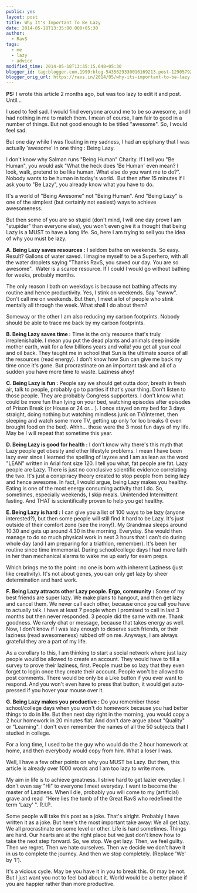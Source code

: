 ```yaml
---
public: yes
layout: post
title: Why It's Important To Be Lazy
date: 2014-05-18T13:35:00.000+05:30
author:
  - RavS
tags:
  - me
  - lazy
  - advice
modified_time: 2014-05-18T13:35:15.648+05:30
blogger_id: tag:blogger.com,1999:blog-5435629330016169213.post-1290579241198256054
blogger_orig_url: https://ravs.in/2014/05/why-its-important-to-be-lazy.html
---
```


**PS:** I wrote this article 2 months ago, but was too lazy to edit it and post. Until...

  

I used to feel sad. I would find everyone around me to be so awesome, and I had nothing in me to match them. I mean of course, I am fair to good in a number of things. But not good enough to be titled "awesome". So, I would feel sad. 

  

But one day while I was floating in my sadness, I had an epiphany that I was actually 'awesome' in one thing : Being Lazy. 

  

I don't know why Salman runs "Being Human" Charity. If I tell you "Be Human", you would ask "What the heck does 'Be Human' even mean? I look, walk, pretend to be like human. What else do you want me to do?". Nobody wants to be human in today's world.  But then after 15 minutes if I ask you to "Be Lazy", you already know what you have to do.

  

It's a world of "Being Awesome" not "Being Human". And "Being Lazy" is one of the simplest (but certainly not easiest) ways to achieve awesomeness.

  

But then some of you are so stupid (don't mind, I will one day prove I am "stupider" than everyone else), you won't even give it a thought that being Lazy is a MUST to have a long life. So, here I am trying to sell you the idea of why you must be lazy. 

  

**A. Being Lazy saves resources :** I seldom bathe on weekends. So easy. Result? Gallons of water saved. I imagine myself to be a Superhero, with all the water droplets saying "Thanks RavS, you saved our day. You are so awesome".  Water is a scarce resource. If I could I would go without bathing for weeks, probably months. 

  

The only reason I bath on weekdays is because not bathing affects my routine and hence productivity. Yes, I stink on weekends. Say "ewww". Don't call me on weekends. But then, I meet a lot of people who stink mentally all through the week. What shall I do about them? 

  

Someway or the other I am also reducing my carbon footprints. Nobody should be able to trace me back by my carbon footprints. 

  

**B. Being Lazy saves time :** Time is the only resource that's truly irreplenishable. I mean you put the dead plants and animals deep inside mother earth, wait for a few billions years and voila! you get all your coal and oil back. They taught me in school that Sun is the ultimate source of all the resources (read energy). I don't know how Sun can give me back my time once it's gone. But procrastinate on an important task and all of a sudden you have more time to waste. Laziness ahoy!

  

**C. Being Lazy is fun :** People say we should get outta door, breath in fresh air, talk to people, probably go to parties if that's your thing. Don't listen to those people. They are probably Congress supporters. I don't know what could be more fun than lying on your bed, watching episodes after episodes of Prison Break (or House or 24 or... ). I once stayed on my bed for 3 days straight, doing nothing but watching mindless junk on TV/Internet, then sleeping and watch some more TV, getting up only for loo breaks (I even brought food on the bed). Ahhh... those were the 3 most fun days of my life. May be I will repeat that sometime this year.

  

**D. Being Lazy is good for health :** I don't know why there's this myth that Lazy people get obesity and other lifestyle problems. I mean I have been lazy ever since I learned the spelling of layzee and I am as lean as the word "LEAN" written in Arial font size 120. I tell you what, fat people are fat. Lazy people are Lazy. There is just no conclusive scientific evidence correlating the two. It's just a conspiracy theory created to stop people from being lazy and hence awesome. In fact, I would argue, being Lazy makes you healthy. Eating is one of the most energy consuming activity that I do. So, sometimes, especially weekends, I skip meals. Unintended Intermittent fasting. And THAT is scientifically proven to help you get healthy.

  

**E. Being Lazy is hard :** I can give you a list of 100 ways to be lazy (anyone interested?), but then some people will still find it hard to be Lazy. It's just outside of their comfort zone (see the irony!). My Grandmaa sleeps around 10.30 and gets up around 4.30 in the morning. Everyday. She would then manage to do so much physical work in next 3 hours that I can't do during whole day (and I am preparing for a triathlon, remember). It's been her routine since time immemorial. During school/college days I had more faith in her than mechanical alarms to wake me up early for exam preps. 

  

Which brings me to the point : no one is born with inherent Laziness (just like creativity). It's not about genes, you can only get lazy by sheer determination and hard work.

  

**F. Being Lazy attracts other Lazy people. Ergo, community :** Some of my best friends are super lazy. We make plans to hangout, and then get lazy and cancel them. We never call each other, because once you call you have to actually talk. I have at least 7 people whom I promised to call in last 3 months but then never responded. 3 people did the same with me. Thank goodness. We rarely chat or message, because that takes energy as well. Now, I don't know if I was lazy enough to deserve such friends, or their laziness (read awesomeness) rubbed off on me. Anyways, I am always grateful they are a part of my life. 

  

As a corollary to this, I am thinking to start a social network where just lazy people would be allowed to create an account. They would have to fill a survey to prove their laziness, first. People must be so lazy that they even forget to login once they create their account. People won't be allowed to post comments. There would be only be a Like button if you ever want to respond. And you won't even have to press that button, it would get auto-pressed if you hover your mouse over it. 

  

**G. Being Lazy makes you productive :** Do you remember those school/college days when you won't do homework because you had better things to do in life. But then next day right in the morning, you would copy a 2 hour homework in 20 minutes flat. And don't dare argue about "Quality" or "Learning". I don't even remember the names of all the 50 subjects that I studied in college. 

  

For a long time, I used to be the guy who would do the 2 hour homework at home, and then everybody would copy from him. What a loser I was. 

  

Well, I have a few other points on why you MUST be Lazy. But then, this article is already over 1000 words and I am too lazy to write more. 

  

My aim in life is to achieve greatness. I strive hard to get lazier everyday. I don't even say "Hi" to everyone I meet everyday. I want to become the master of Laziness. When I die, probably you will come to my (artificial) grave and read  "Here lies the tomb of the Great RavS who redefined the term 'Lazy' ". R.I.P.

  

Some people will take this post as a joke. That's alright. Probably I have written it as a joke. But here's the most important take away: We all get lazy. We all procrastinate on some level or other. Life is hard sometimes. Things are hard. Our hearts are at the right place but we just don't know how to take the next step forward. So, we stop. We get lazy. Then, we feel guilty. Then we regret. Then we hate ourselves. Then we decide we don't have it in us to complete the journey. And then we stop completely. (Replace 'We' by 'I').

  

It's a vicious cycle. May be you have it in you to break this. Or may be not. But I just want you not to feel bad about it. World would be a better place if you are happier rather than more productive.
